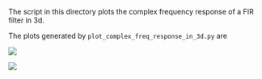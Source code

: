 The script in this directory plots the complex frequency response
of a FIR filter in 3d.

The plots generated by `plot_complex_freq_response_in_3d.py` are

![](https://github.com/WarrenWeckesser/experiments/blob/master/python/scipy/complex_freq_response_plot/plot_complex_freq_response_in_3d_fig1.svg)

![](https://github.com/WarrenWeckesser/experiments/blob/master/python/scipy/complex_freq_response_plot/plot_complex_freq_response_in_3d_fig2.svg)
